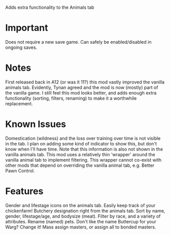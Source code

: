Adds extra functionality to the Animals tab

# Important

Does not require a new save game.
Can safely be enabled/disabled in ongoing saves.

# Notes

First released back in A12 (or was it 11?) this mod vastly improved the vanilla animals tab. Evidently, Tynan agreed and the mod is now (mostly) part of the vanilla game. I still feel this mod looks better, and adds enough extra functionality (sorting, filters, renaming) to make it a worthwhile replacement.

# Known Issues

Domestication (wildness) and the loss over training over time is not visible in the tab. I plan on adding some kind of indicator to show this, but don't know when I'll have time. Note that this information is also not shown in the vanilla animals tab.
This mod uses a relatively thin 'wrapper' around the vanilla animal tab to implement filtering. This wrapper cannot co-exist with other mods that depend on overriding the vanilla animal tab, e.g. Better Pawn Control.

# Features

Gender and lifestage icons on the animals tab. Easily keep track of your chickenfarm!
Butchery designation right from the animals tab.
Sort by name, gender, lifestage/age, and bodysize (meat).
Filter by race, and a variety of attributes.
Rename (named) pets. Don't like the name Buttercup for your Warg? Change it!
Mass assign masters, or assign all to bonded masters.
